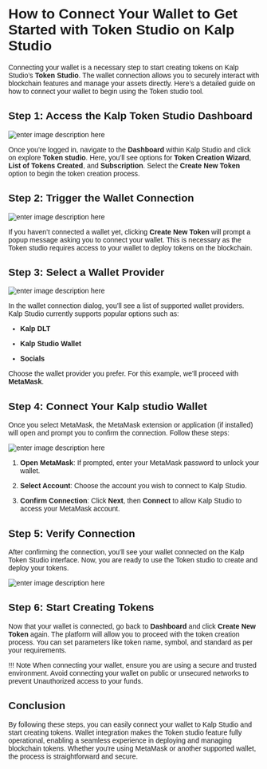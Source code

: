 <style> body {  font-family: "Source Sans 3", sans-serif!important; }</style>
<link href="https://fonts.googleapis.com/css2?family=Source+Sans+3:ital,wght@0,200..900;1,200..900&display=swap" rel="stylesheet">    <link rel="stylesheet" href="https://fonts.googleapis.com/icon?family=Material+Icons">

# How to Connect Your Wallet to Get Started with Token Studio on Kalp Studio

Connecting your wallet is a necessary step to start creating tokens on Kalp Studio’s **Token Studio**. The wallet connection allows you to securely interact with blockchain features and manage your assets directly. Here’s a detailed guide on how to connect your wallet to begin using the Token studio tool.

## Step 1: Access the Kalp Token Studio Dashboard

![enter image description here](https://docs-images-kalp-studio.s3.ap-south-1.amazonaws.com/Token+creator/6.png)

Once you’re logged in, navigate to the **Dashboard** within Kalp Studio and click on  explore **Token studio**. Here, you’ll see options for **Token Creation Wizard**, **List of Tokens Created**, and **Subscription**. Select the **Create New Token** option to begin the token creation process.

## Step 2: Trigger the Wallet Connection

![enter image description here](https://docs-images-kalp-studio.s3.ap-south-1.amazonaws.com/Token+creator/8.png)

If you haven’t connected a wallet yet, clicking **Create New Token** will prompt a popup message asking you to connect your wallet. This is necessary as the Token studio requires access to your wallet to deploy tokens on the blockchain.

## Step 3: Select a Wallet Provider

![enter image description here](https://docs-images-kalp-studio.s3.ap-south-1.amazonaws.com/image+%284%29.png)

In the wallet connection dialog, you’ll see a list of supported wallet providers. Kalp Studio currently supports popular options such as:

-  **Kalp DLT**

-  **Kalp Studio Wallet**

-  **Socials**

Choose the wallet provider you prefer. For this example, we’ll proceed with **MetaMask**.

## Step 4: Connect Your Kalp studio Wallet

Once you select MetaMask, the MetaMask extension or application (if installed) will open and prompt you to confirm the connection. Follow these steps:

![enter image description here](https://docs-images-kalp-studio.s3.ap-south-1.amazonaws.com/image+%284%29.png)


1.  **Open MetaMask**: If prompted, enter your MetaMask password to unlock your wallet.

2.  **Select Account**: Choose the account you wish to connect to Kalp Studio.

3.  **Confirm Connection**: Click **Next**, then **Connect** to allow Kalp Studio to access your MetaMask account.  

## Step 5: Verify Connection

After confirming the connection, you’ll see your wallet connected on the Kalp Token Studio interface. Now, you are ready to use the Token studio to create and deploy your tokens.

![enter image description here](https://docs-images-kalp-studio.s3.ap-south-1.amazonaws.com/2.+Dashboard/13.png)

## Step 6: Start Creating Tokens

Now that your wallet is connected, go back to **Dashboard** and click **Create New Token** again. The platform will allow you to proceed with the token creation process. You can set parameters like token name, symbol, and standard as per your requirements.
  

!!! Note
    When connecting your wallet, ensure you are using a secure and trusted environment. 
    Avoid connecting your wallet on public or unsecured networks to prevent 
    Unauthorized access to your funds.
  

## Conclusion

By following these steps, you can easily connect your wallet to Kalp Studio and start creating tokens. Wallet integration makes the Token studio feature fully operational, enabling a seamless experience in deploying and managing blockchain tokens. Whether you're using MetaMask or another supported wallet, the process is straightforward and secure.
